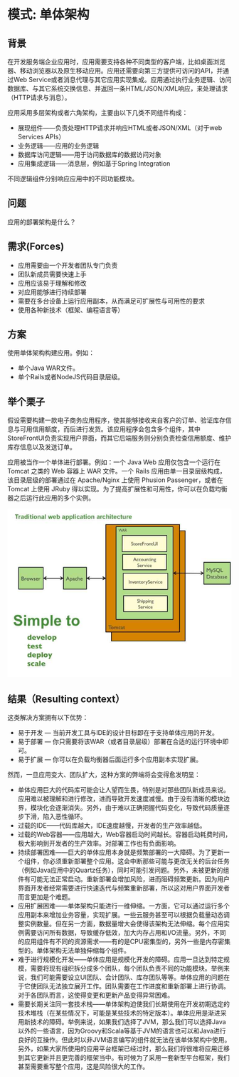 # 模式: 单体架构

## 背景

在开发服务端企业应用时，应用需要支持各种不同类型的客户端，比如桌面浏览器、移动浏览器以及原生移动应用。应用还需要向第三方提供可访问的API，并通过Web Service或者消息代理与其它应用实现集成。应用通过执行业务逻辑、访问数据库、与其它系统交换信息、并返回一条HTML/JSON/XML响应，来处理请求（HTTP请求与消息）。

应用采用多层架构或者六角架构，主要由以下几类不同组件构成：

- 展现组件——负责处理HTTP请求并响应HTML或者JSON/XML（对于web Services APIs）
- 业务逻辑——应用的业务逻辑
- 数据库访问逻辑——用于访问数据库的数据访问对象
- 应用集成逻辑——消息层，例如基于Spring Integration

不同逻辑组件分别响应应用中的不同功能模块。

## 问题

应用的部署架构是什么？

## 需求(Forces)

- 应用需要由一个开发者团队专门负责
- 团队新成员需要快速上手
- 应用应该易于理解和修改
- 对应用能够进行持续部署
- 需要在多台设备上运行应用副本，从而满足可扩展性与可用性的要求
- 使用各种新技术（框架、编程语言等）

## 方案

使用单体架构构建应用。例如：

- 单个Java WAR文件。
- 单个Rails或者NodeJS代码目录层级。

## 举个栗子

假设需要构建一款电子商务应用程序，使其能够接收来自客户的订单、验证库存信息与可用信用额度，而后进行发货。该应用程序会包含多个组件，其中StoreFrontUI负责实现用户界面，而其它后端服务则分别负责检查信用额度、维护库存信息以及发送订单。

应用被当作一个单体进行部署。例如：一个 Java Web 应用仅包含一个运行在 Tomcat 之类的 Web 容器上 WAR 文件。一个 Rails 应用由单一目录层级构成，该目录层级的部署通过在 Apache/Nginx 上使用 Phusion Passenger，或者在 Tomcat 上使用 JRuby 得以实现。为了提高扩展性和可用性，你可以在负载均衡器之后运行此应用的多个实例。

![img](./img/DecomposingApplications.011.jpg)

## 结果（Resulting context）

这类解决方案拥有以下优势：

- 易于开发 — 当前开发工具与IDE的设计目标即在于支持单体应用的开发。
- 易于部署 — 你只需要将该WAR（或者目录层级）部署在合适的运行环境中即可。
- 易于扩展 — 你可以在负载均衡器后面运行多个应用副本实现扩展。

然而，一旦应用变大、团队扩大，这种方案的弊端将会变得愈发明显：

- 单体应用巨大的代码库可能会让人望而生畏，特别是对那些团队新成员来说。应用难以被理解和进行修改，进而导致开发速度减慢。由于没有清晰的模块边界，模块化会逐渐消失。另外，由于难以正确把握代码变化，导致代码质量逐步下滑，陷入恶性循环。
- 过载的IDE——代码库越大，IDE速度越慢，开发者的生产效率越低。
- 过载的Web容器——应用越大，Web容器启动时间越长。容器启动耗费时间，极大影响到开发者的生产效率。对部署工作也有负面影响。
- 持续部署困难——巨大的单体应用本身就是频繁部署的一大障碍。为了更新一个组件，你必须重新部署整个应用。这会中断那些可能与更改无关的后台任务（例如Java应用中的Quartz任务），同时可能引发问题。另外，未被更新的组件有可能无法正常启动。重新部署会增加风险，进而阻碍频繁更新。因为用户界面开发者经常需要进行快速迭代与频繁重新部署，所以这对用户界面开发者而言更加是个难题。
- 应用扩展困难——单体架构只能进行一维伸缩。一方面，它可以通过运行多个应用副本来增加业务容量，实现扩展。一些云服务甚至可以根据负载量动态调整实例数量。但在另一方面，数据量增大会使得该架构无法伸缩。每个应用实例需要访问所有数据，导致缓存低效，加大内存占用和I/O流量。另外，不同的应用组件有不同的资源需求——有的是CPU密集型的，另外一些是内存密集型的。单体架构无法单独伸缩每个组件。
- 难于进行规模化开发——单体应用是规模化开发的障碍。应用一旦达到特定规模，需要将现有组织拆分成多个团队，每个团队负责不同的功能模块。举例来说，我们可能需要设立UI团队、会计团队、库存团队等等。单体应用的问题在于它使团队无法独立展开工作。团队需要在工作进度和重新部署上进行协调。对于各团队而言，这使得变更和更新产品变得异常困难。
- 需要长期关注同一套技术栈——单体架构迫使我们长期使用在开发初期选定的技术堆栈（在某些情况下，可能是某些技术的特定版本）。单体应用是渐进采用新技术的障碍。举例来说，如果我们选择了JVM，那么我们可以选择Java以外的一些语言，因为Groovy和Scala等基于JVM的语言也可以和Java进行良好的互操作。但此时以非JVM语言编写的组件就无法在该单体架构中使用。另外，如果大家所使用的应用平台框架已经过时，那么我们将很难将应用迁移到其它更新并且更完善的框架当中。有时候为了采用一套新型平台框架，我们甚至需要重写整个应用，这是风险很大的工作。